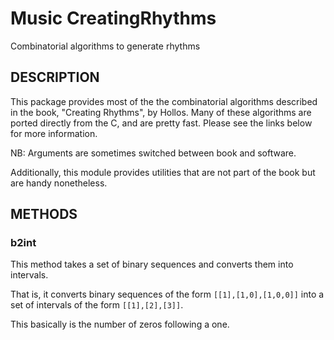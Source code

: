 # Music CreatingRhythms
Combinatorial algorithms to generate rhythms

## DESCRIPTION

This package provides most of the the combinatorial algorithms described in the book, "Creating Rhythms", by Hollos. Many of these algorithms are ported directly from the C, and are pretty fast. Please see the links below for more information.

NB: Arguments are sometimes switched between book and software.

Additionally, this module provides utilities that are not part of the book but are handy nonetheless.

## METHODS

### b2int
This method takes a set of binary sequences and converts them into intervals.

That is, it converts binary sequences of the form `[[1],[1,0],[1,0,0]]` into a set of intervals of the form `[[1],[2],[3]]`.

This basically is the number of zeros following a one.